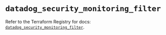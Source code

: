 # `datadog_security_monitoring_filter`

Refer to the Terraform Registry for docs: [`datadog_security_monitoring_filter`](https://registry.terraform.io/providers/datadog/datadog/3.48.0/docs/resources/security_monitoring_filter).
